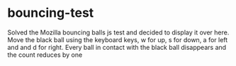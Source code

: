 # bouncing-test
 Solved the Mozilla bouncing balls js test and decided to display it over here.
 Move the black ball using the keyboard keys, w for up, s for down, a for left and and d for right.
Every ball in contact with the black ball disappears and the count reduces by one
